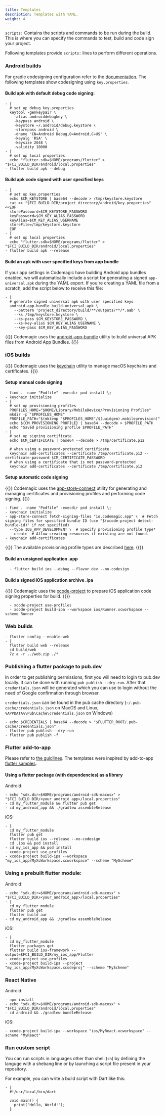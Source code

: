 ```yaml
---
title: Templates
description: Templates with YAML.
weight: 4
---
```


`scripts:` Contains the scripts and commands to be run during the build. This is where you can specify the commands to test, build and code sign your project.

Following templates provide `scripts:` lines to perform different operations.

### Android builds

For gradle codesigning configuration refer to the [documentation](https://docs.codemagic.io/code-signing/android-code-signing/#preparing-your-flutter-project-for-code-signing). The following templates show codesigning using `key.properties`.

#### Build apk with default debug code signing:

    - |
      # set up debug key.properties
      keytool -genkeypair \
        -alias androiddebugkey \
        -keypass android \
        -keystore ~/.android/debug.keystore \
        -storepass android \
        -dname 'CN=Android Debug,O=Android,C=US' \
        -keyalg 'RSA' \
        -keysize 2048 \
        -validity 10000
    - |
      # set up local properties
      echo "flutter.sdk=$HOME/programs/flutter" > "$FCI_BUILD_DIR/android/local.properties"
    - flutter build apk --debug

#### Build apk code signed with user specified keys

    - |
      # set up key.properties
      echo $CM_KEYSTORE | base64 --decode > /tmp/keystore.keystore
      cat >> "$FCI_BUILD_DIR/project_directory/android/key.properties" <<EOF
      storePassword=$CM_KEYSTORE_PASSWORD
      keyPassword=$CM_KEY_ALIAS_PASSWORD
      keyAlias=$CM_KEY_ALIAS_USERNAME
      storeFile=/tmp/keystore.keystore
      EOF
    - |
      # set up local properties
      echo "flutter.sdk=$HOME/programs/flutter" > "$FCI_BUILD_DIR/android/local.properties"
    - flutter build apk --release

#### Build an apk with user specified keys from app bundle

If your app settings in Codemagic have building Android app bundles enabled, we will automatically include a script for generating a signed `app-universal.apk` during the YAML export. If you're creating a YAML file from a scratch, add the script below to receive this file:

    - |
      # generate signed universal apk with user specified keys
      android-app-bundle build-universal-apk \
        --pattern 'project_directory/build/**/outputs/**/*.aab' \
        --ks /tmp/keystore.keystore \
        --ks-pass $CM_KEYSTORE_PASSWORD \
        --ks-key-alias $CM_KEY_ALIAS_USERNAME \
        --key-pass $CM_KEY_ALIAS_PASSWORD

{{<notebox>}}
Codemagic uses the [android-app-bundle](https://github.com/codemagic-ci-cd/cli-tools/tree/master/docs/android-app-bundle#android-app-bundle) utility to build universal APK files from Android App Bundles.
{{</notebox>}}

### iOS builds

{{<notebox>}}
Codemagic uses the [keychain](https://github.com/codemagic-ci-cd/cli-tools/blob/master/docs/keychain/README.md#keychain) utility to manage macOS keychains and certificates.
{{</notebox>}}

#### Setup manual code signing

    - find . -name "Podfile" -execdir pod install \;
    - keychain initialize
    - |
      # set up provisioning profiles
      PROFILES_HOME="$HOME/Library/MobileDevice/Provisioning Profiles"
      mkdir -p "$PROFILES_HOME"
      PROFILE_PATH="$(mktemp "$PROFILES_HOME"/$(uuidgen).mobileprovision)"
      echo ${CM_PROVISIONING_PROFILE} | base64 --decode > $PROFILE_PATH
      echo "Saved provisioning profile $PROFILE_PATH"
    - |
      # set up signing certificate
      echo $CM_CERTIFICATE | base64 --decode > /tmp/certificate.p12

      # when using a password-protected certificate
      keychain add-certificates --certificate /tmp/certificate.p12 --certificate-password $CM_CERTIFICATE_PASSWORD
      # when using a certificate that is not password-protected
      keychain add-certificates --certificate /tmp/certificate.p12

#### Setup automatic code signing

{{<notebox>}}
Codemagic uses the [app-store-connect](https://github.com/codemagic-ci-cd/cli-tools/blob/master/docs/app-store-connect/README.md#app-store-connect) utility for generating and managing certificates and provisioning profiles and performing code signing.
{{</notebox>}}

    - find . -name "Podfile" -execdir pod install \;
    - keychain initialize
    - app-store-connect fetch-signing-files "io.codemagic.app" \  # Fetch signing files for specified bundle ID (use "$(xcode-project detect-bundle-id)" if not specified)
      --type IOS_APP_DEVELOPMENT \  # Specify provisioning profile type*
      --create  # Allow creating resources if existing are not found.
    - keychain add-certificates

{{<notebox>}}
The available provisioning profile types are described [here](https://github.com/codemagic-ci-cd/cli-tools/blob/master/docs/app-store-connect/fetch-signing-files.md#--typeios_app_adhoc--ios_app_development--ios_app_inhouse--ios_app_store--mac_app_development--mac_app_direct--mac_app_store--tvos_app_adhoc--tvos_app_development--tvos_app_inhouse--tvos_app_store).
{{</notebox>}}

#### Build an unsigned application .app

      - flutter build ios --debug --flavor dev --no-codesign

#### Build a signed iOS application archive .ipa

{{<notebox>}}
Codemagic uses the [xcode-project](https://github.com/codemagic-ci-cd/cli-tools/blob/master/docs/xcode-project/README.md#xcode-project) to prepare iOS application code signing properties for build.
{{</notebox>}}

      - xcode-project use-profiles
      - xcode-project build-ipa --workspace ios/Runner.xcworkspace --scheme Runner

### Web builds

    - flutter config --enable-web
    - |
      flutter build web --release
      cd build/web
      7z a -r ../web.zip ./*

### Publishing a flutter package to pub.dev

In order to get publishing permissions, first you will need to login to pub.dev locally. It can be done with running `pub publish --dry-run`.
After that `credentials.json` will be generated which you can use to login without the need of Google confirmation through browser.

`credentials.json` can be found in the pub cache directory (`~/.pub-cache/credentials.json` on MacOS and Linux, `%APPDATA%\Pub\Cache\credentials.json` on Windows)

    - echo $CREDENTIALS | base64 --decode > "$FLUTTER_ROOT/.pub-cache/credentials.json"
    - flutter pub publish --dry-run
    - flutter pub publish -f

### Flutter add-to-app

Please refer to [the guidlines](https://flutter.dev/docs/development/add-to-app).
The templates were inspired by add-to-app [flutter samples](https://github.com/flutter/samples/tree/master/add_to_app).

#### Using a flutter package (with dependencies) as a library

Android:

    - echo "sdk.dir=$HOME/programs/android-sdk-macosx" > "$FCI_BUILD_DIR/<your_android_app>/local.properties"
    - cd my_flutter_module && flutter pub get
    - cd my_android_app && ./gradlew assembleRelease

iOS:

    - |
      cd my_flutter_module
      flutter pub get
      flutter build ios --release --no-codesign
      cd .ios && pod install
    - cd my_ios_app && pod install
    - xcode-project use-profiles
    - xcode-project build-ipa --workspace "my_ios_app/MyXcWorkspace.xcworkspace" --scheme "MyScheme"

### Using a prebuilt flutter module:

Android:

    - echo "sdk.dir=$HOME/programs/android-sdk-macosx" > "$FCI_BUILD_DIR/<your_android_app>/local.properties"
    - |
      cd my_flutter_module
      flutter pub get
      flutter build aar
    - cd my_android_app && ./gradlew assembleRelease

iOS:

    - |
      cd my_flutter_module
      flutter packages get
      flutter build ios-framework --output=$FCI_BUILD_DIR/my_ios_app/Flutter
    - xcode-project use-profiles
    - xcode-project build-ipa --project "my_ios_app/MyXcWorkspace.xcodeproj" --scheme "MyScheme"

### React Native

Android:

    - npm install
    - echo "sdk.dir=$HOME/programs/android-sdk-macosx" > "$FCI_BUILD_DIR/android/local.properties"
    - cd android && ./gradlew bundleRelease

iOS:

    - xcode-project build-ipa --workspace "ios/MyReact.xcworkspace" --scheme "MyReact"

### Run custom script

You can run scripts in languages other than shell (`sh`) by defining the languge with a shebang line or by launching a script file present in your repository.

For example, you can write a build script with Dart like this:

    - |
      #!/usr/local/bin/dart

      void main() {
        print('Hello, World!');
      }

